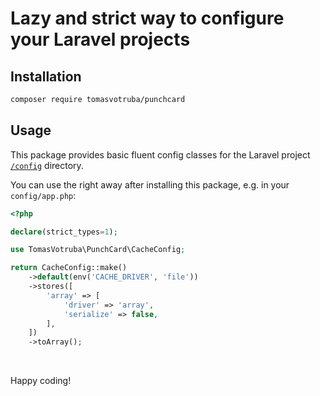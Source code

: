 # Lazy and strict way to configure your Laravel projects

## Installation

```bash
composer require tomasvotruba/punchcard
```

## Usage

This package provides basic fluent config classes for the Laravel project [`/config`](https://github.com/laravel/laravel/tree/10.x/config) directory.

You can use the right away after installing this package, e.g. in your `config/app.php`:

```php
<?php

declare(strict_types=1);

use TomasVotruba\PunchCard\CacheConfig;

return CacheConfig::make()
    ->default(env('CACHE_DRIVER', 'file'))
    ->stores([
        'array' => [
            'driver' => 'array',
            'serialize' => false,
        ],
    ])
    ->toArray();
```


<br>

Happy coding!
